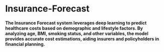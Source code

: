 # Insurance-Forecast

#### The Insurance Forecast system leverages deep learning to predict healthcare costs based on demographic and lifestyle factors. By analyzing age, BMI, smoking status, and other variables, the model provides accurate cost estimations, aiding insurers and policyholders in financial planning.
